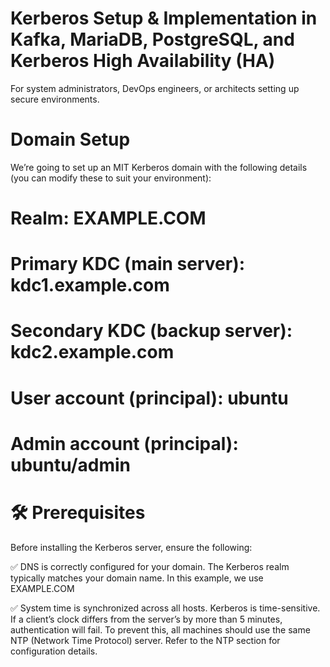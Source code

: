 # Kerberos Setup & Implementation in Kafka, MariaDB, PostgreSQL, and Kerberos High Availability (HA)
For system administrators, DevOps engineers, or architects setting up secure environments.

# Domain Setup
We’re going to set up an MIT Kerberos domain with the following details (you can modify these to suit your environment):

# Realm: EXAMPLE.COM
# Primary KDC (main server): kdc1.example.com
# Secondary KDC (backup server): kdc2.example.com
# User account (principal): ubuntu
# Admin account (principal): ubuntu/admin

# 🛠️ Prerequisites
Before installing the Kerberos server, ensure the following:

✅ DNS is correctly configured for your domain.
The Kerberos realm typically matches your domain name.
In this example, we use EXAMPLE.COM

✅ System time is synchronized across all hosts.
Kerberos is time-sensitive. If a client’s clock differs from the server’s by more than 5 minutes, authentication will fail.
To prevent this, all machines should use the same NTP (Network Time Protocol) server.
Refer to the NTP section for configuration details.

